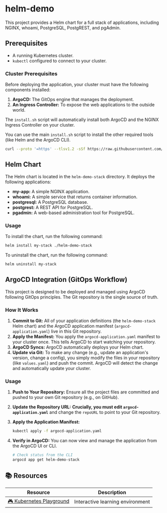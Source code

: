 # helm-demo

This project provides a Helm chart for a full stack of applications, including NGINX, whoami, PostgreSQL, PostgREST, and pgAdmin.

## Prerequisites

- A running Kubernetes cluster.
- `kubectl` configured to connect to your cluster.

### Cluster Prerequisites

Before deploying the application, your cluster must have the following components installed:

1.  **ArgoCD:** The GitOps engine that manages the deployment.
2.  **An Ingress Controller:** To expose the web applications to the outside world.

The `install.sh` script will automatically install both ArgoCD and the NGINX Ingress Controller on your cluster.

You can use the main `install.sh` script to install the other required tools (like Helm and the ArgoCD CLI).

```sh
curl --proto '=https' --tlsv1.2 -sSf https://raw.githubusercontent.com/jyasuu/helm-demo/refs/heads/main/install.sh | bash
```

## Helm Chart

The Helm chart is located in the `helm-demo-stack` directory. It deploys the following applications:

- **my-app:** A simple NGINX application.
- **whoami:** A simple service that returns container information.
- **postgresql:** A PostgreSQL database.
- **postgrest:** A REST API for PostgreSQL.
- **pgadmin:** A web-based administration tool for PostgreSQL.

### Usage

To install the chart, run the following command:

```sh
helm install my-stack ./helm-demo-stack
```

To uninstall the chart, run the following command:

```sh
helm uninstall my-stack
```

## ArgoCD Integration (GitOps Workflow)

This project is designed to be deployed and managed using ArgoCD following GitOps principles. The Git repository is the single source of truth.

### How It Works

1.  **Commit to Git:** All of your application definitions (the `helm-demo-stack` Helm chart) and the ArgoCD application manifest (`argocd-application.yaml`) live in this Git repository.
2.  **Apply the Manifest:** You apply the `argocd-application.yaml` manifest to your cluster once. This tells ArgoCD to start watching your repository.
3.  **ArgoCD Syncs:** ArgoCD automatically deploys your Helm chart.
4.  **Update via Git:** To make any change (e.g., update an application's version, change a config), you simply modify the files in your repository (like `values.yaml`) and push the commit. ArgoCD will detect the change and automatically update your cluster.

### Usage

1.  **Push to Your Repository:** Ensure all the project files are committed and pushed to your own Git repository (e.g., on GitHub).

2.  **Update the Repository URL:** **Crucially, you must edit `argocd-application.yaml`** and change the `repoURL` to point to your Git repository.

3.  **Apply the Application Manifest:**
    ```sh
    kubectl apply -f argocd-application.yaml
    ```

4.  **Verify in ArgoCD:** You can now view and manage the application from the ArgoCD UI or CLI.
    ```sh
    # Check status from the CLI
    argocd app get helm-demo-stack
    ```


## 📚 Resources

| Resource | Description |
|----------|-------------|
| [🎮 Kubernetes Playground](https://killercoda.com/playgrounds/scenario/kubernetes) | Interactive learning environment |

